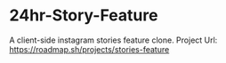 # 24hr-Story-Feature
A client-side instagram stories feature clone.
Project Url: https://roadmap.sh/projects/stories-feature
